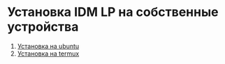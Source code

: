 # Установка IDM LP на собственные устройства

1. [Установка на ubuntu](/docs/readme_ubuntu.md)
2. [Установка на termux](/docs/readme_termux.md)
